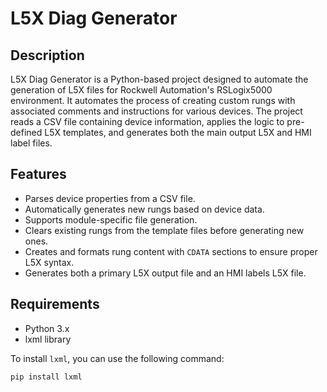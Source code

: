 # L5X Diag Generator

## Description
L5X Diag Generator is a Python-based project designed to automate the generation of L5X files for Rockwell Automation's RSLogix5000 environment. It automates the process of creating custom rungs with associated comments and instructions for various devices. The project reads a CSV file containing device information, applies the logic to pre-defined L5X templates, and generates both the main output L5X and HMI label files.

## Features
- Parses device properties from a CSV file.
- Automatically generates new rungs based on device data.
- Supports module-specific file generation.
- Clears existing rungs from the template files before generating new ones.
- Creates and formats rung content with `CDATA` sections to ensure proper L5X syntax.
- Generates both a primary L5X output file and an HMI labels L5X file.

## Requirements
- Python 3.x
- lxml library

To install `lxml`, you can use the following command:

```bash
pip install lxml
